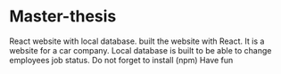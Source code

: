 # Master-thesis
React website with local database.
built the website with React. It is a website for a car company. Local database is built to be able to change employees job status. Do not forget to install (npm) Have fun
